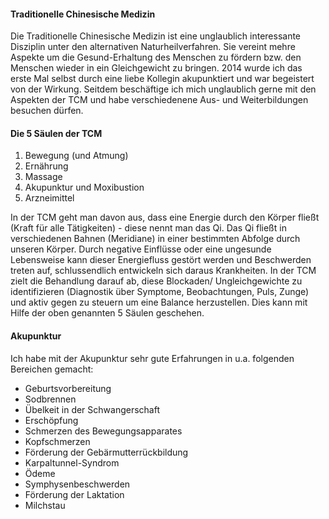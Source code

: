 #### Traditionelle Chinesische Medizin

Die Traditionelle Chinesische Medizin ist eine unglaublich interessante Disziplin unter den alternativen Naturheilverfahren. Sie vereint mehre Aspekte um die Gesund-Erhaltung des Menschen zu fördern bzw. den Menschen wieder in ein Gleichgewicht zu bringen.
2014 wurde ich das erste Mal selbst durch eine liebe Kollegin akupunktiert und war begeistert von der Wirkung. Seitdem beschäftige ich mich unglaublich gerne mit den Aspekten der TCM und habe verschiedenene Aus- und Weiterbildungen besuchen dürfen.

#### Die 5 Säulen der TCM

1. Bewegung (und Atmung)
2. Ernährung
3. Massage
4. Akupunktur und Moxibustion
5. Arzneimittel

In der TCM geht man davon aus, dass eine Energie durch den Körper fließt (Kraft für alle Tätigkeiten) - diese nennt man das Qi. Das Qi fließt in verschiedenen Bahnen (Meridiane) in einer bestimmten Abfolge durch unseren Körper. Durch negative Einflüsse oder eine ungesunde Lebensweise kann dieser Energiefluss gestört werden und Beschwerden treten auf, schlussendlich entwickeln sich daraus Krankheiten. In der TCM zielt die Behandlung darauf ab, diese Blockaden/ Ungleichgewichte zu identifizieren (Diagnostik über Symptome, Beobachtungen, Puls, Zunge) und aktiv gegen zu steuern um eine Balance herzustellen.
Dies kann mit Hilfe der oben genannten 5 Säulen geschehen.

#### Akupunktur

Ich habe mit der Akupunktur sehr gute Erfahrungen in u.a. folgenden Bereichen gemacht:

- Geburtsvorbereitung
- Sodbrennen
- Übelkeit in der Schwangerschaft
- Erschöpfung
- Schmerzen des Bewegungsapparates
- Kopfschmerzen
- Förderung der Gebärmutterrückbildung
- Karpaltunnel-Syndrom
- Ödeme
- Symphysenbeschwerden
- Förderung der Laktation
- Milchstau
